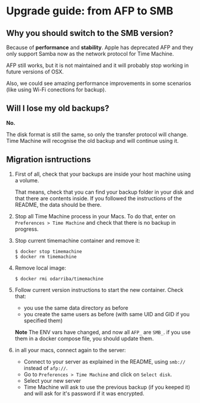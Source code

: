 # Upgrade guide: from AFP to SMB

## Why you should switch to the SMB version?

Because of **performance** and **stability**. Apple has deprecated AFP and they
only support Samba now as the network protocol for Time Machine.

AFP still works, but it is not maintained and it will probably stop working in
future versions of OSX.

Also, we could see amazing performance improvements in some scenarios (like
using Wi-Fi conections for backup).

## Will I lose my old backups?

**No.**

The disk format is still the same, so only the transfer protocol will change.
Time Machine will recognise the old backup and will continue using it.

## Migration isntructions

1. First of all, check that your backups are inside your host machine using a
  volume.

    That means, check that you can find your backup folder in your disk and that
    there are contents inside. If you followed the instructions of the README, the
    data should be there.

2. Stop all Time Machine process in your Macs. To do that, enter on
  `Preferences > Time Machine` and check that there is no backup in progress.

3. Stop current timemachine container and remove it:
    ```
    $ docker stop timemachine
    $ docker rm timemachine
    ```

4. Remove local image:
    ```
    $ docker rmi odarriba/timemachine
    ```

5. Follow current version instructions to start the new container. Check that:
    - you use the same data directory as before
    - you create the same users as before (with same UID and GID if you specified them)

    **Note** The ENV vars have changed, and now all `AFP_` are `SMB_`. if you use
    them in a docker compose file, you should update them.

6. in all your macs, connect again to the server:
    - Connect to your server as explained in the README, using `smb://` instead of
      `afp://`.
    - Go to `Preferences > Time Machine` and click on `Select disk`.
    - Select your new server
    - Time Machine will ask to use the previous backup (if you keeped it) and will
      ask for it's password if it was encrypted.
